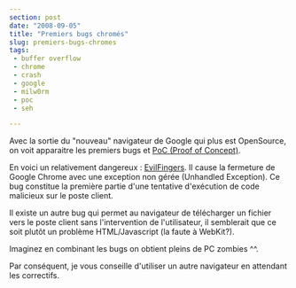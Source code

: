 ```yaml
---
section: post
date: "2008-09-05"
title: "Premiers bugs chromés"
slug: premiers-bugs-chromes
tags:
 - buffer overflow
 - chrome
 - crash
 - google
 - milw0rm
 - poc
 - seh

---
```


Avec la sortie du "nouveau" navigateur de Google qui plus est OpenSource, on voit apparaitre les premiers bugs et [PoC (Proof of Concept)](http://fr.wikipedia.org/wiki/Proof_of_concept).

En voici un relativement dangereux : [EvilFingers](http://evilfingers.com/advisory/google_chrome_poc.php). Il cause la fermeture de Google Chrome avec une exception non gérée (Unhandled Exception). Ce bug constitue la première partie d'une tentative d'exécution de code malicieux sur le poste client.

Il existe un autre bug qui permet au navigateur de télécharger un fichier vers le poste client sans l'intervention de l'utilisateur, il semblerait que ce soit plutôt un problème HTML/Javascript (la faute à WebKit?).

Imaginez en combinant les bugs on obtient pleins de PC zombies ^^.

Par conséquent, je vous conseille d'utiliser un autre navigateur en attendant les correctifs.
